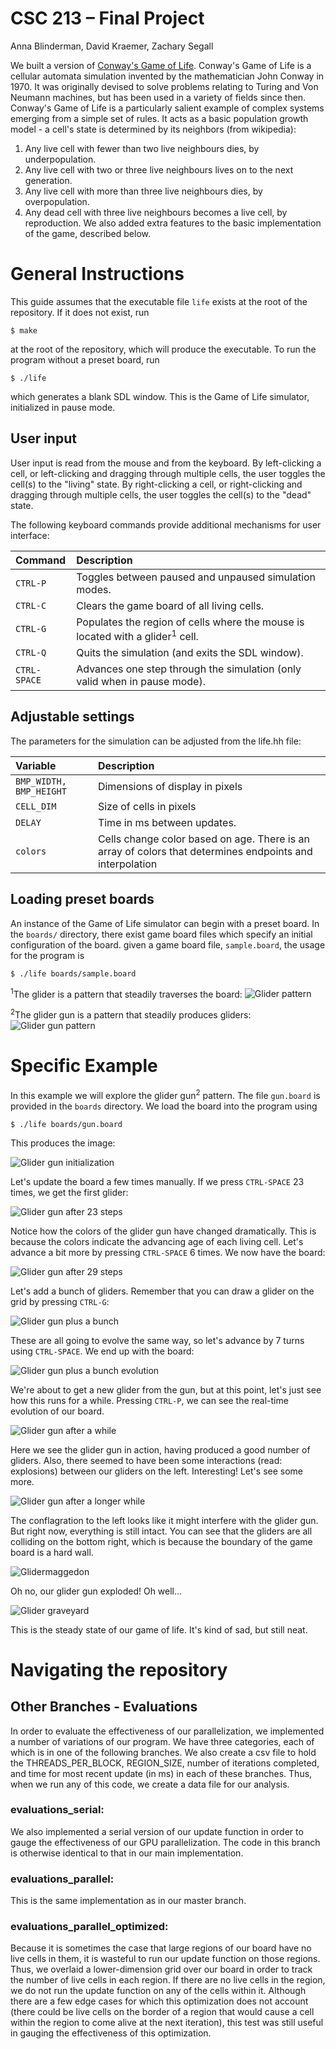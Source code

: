 # CSC 213 &ndash; Final Project

Anna Blinderman, David Kraemer, Zachary Segall

We built a version of [Conway's Game of Life](https://en.wikipedia.org/wiki/Conway's_Game_of_Life). 
Conway's Game of Life is a cellular automata simulation invented by
the mathematician John Conway in 1970. It was originally devised to
solve problems relating to Turing and Von Neumann machines, 
but has been used in a variety of fields since then. 
Conway's Game of Life is a particularly salient example of complex systems
emerging from a simple set of rules. 
It acts as a basic population growth model - a cell's state is determined by its neighbors
(from wikipedia):
1. Any live cell with fewer than two live neighbours dies, by underpopulation.
2. Any live cell with two or three live neighbours lives on to the next generation.
3. Any live cell with more than three live neighbours dies, by overpopulation.
4. Any dead cell with three live neighbours becomes a live cell, by reproduction.
We also added extra features to the basic implementation of the game, described below.
 
# General Instructions 

This guide assumes that the executable file `life` exists at the root of the
repository. If it does not exist, run
```
$ make
```
at the root of the repository, which will produce the executable. To run the
program without a preset board, run
```
$ ./life
```
which generates a blank SDL window. This is the Game of Life simulator,
initialized in pause mode. 

## User input

User input is read from the mouse and from the keyboard. By left-clicking a
cell, or left-clicking and dragging through multiple cells, the user toggles
the cell(s) to the "living" state. By right-clicking a cell, or right-clicking
and dragging through multiple cells, the user toggles the cell(s) to the "dead"
state.

The following keyboard commands provide additional mechanisms for user
interface:

| Command | Description |
|:--------|:------------|
| `CTRL-P` | Toggles between paused and unpaused simulation modes. |
| `CTRL-C` | Clears the game board of all living cells. |
| `CTRL-G` | Populates the region of cells where the mouse is located with a glider<sup>1</sup> cell. |
| `CTRL-Q` | Quits the simulation (and exits the SDL window). |
| `CTRL-SPACE` | Advances one step through the simulation (only valid when in pause mode). |

## Adjustable settings

The parameters for the simulation can be adjusted from the life.hh file:

| Variable | Description |
|:--------|:------------|
| `BMP_WIDTH, BMP_HEIGHT` | Dimensions of display in pixels |
| `CELL_DIM` | Size of cells in pixels |
| `DELAY` | Time in ms between updates. |
| `colors` | Cells change color based on age. There is an array of colors that determines endpoints and interpolation |

## Loading preset boards

An instance of the Game of Life simulator can begin with a preset board. In the
`boards/` directory, there exist game board files which specify an initial
configuration of the board. given a game board file, `sample.board`, the usage 
for the program is
```
$ ./life boards/sample.board
```

<sup>1</sup>The glider is a pattern that steadily traverses the board: 
![Glider pattern](https://upload.wikimedia.org/wikipedia/commons/f/f2/Game_of_life_animated_glider.gif)

<sup>2</sup>The glider gun is a pattern that steadily produces gliders:
![Glider gun
pattern](https://upload.wikimedia.org/wikipedia/commons/e/e5/Gospers_glider_gun.gif)

# Specific Example 

In this example we will explore the glider gun<sup>2</sup> pattern. The file
`gun.board` is provided in the `boards` directory. We load the board into the
program using
```
$ ./life boards/gun.board
```
This produces the image:

![Glider gun initialization](images/glider-gun-00.png)

Let's update the board a few times manually. If we press `CTRL-SPACE` 23 times,
we get the first glider:

![Glider gun after 23 steps](images/glider-gun-01.png)

Notice how the colors of the glider gun have changed dramatically. This is
because the colors indicate the advancing age of each living cell. Let's
advance a bit more by pressing `CTRL-SPACE` 6 times. We now have the board:

![Glider gun after 29 steps](images/glider-gun-02.png)

Let's add a bunch of gliders. Remember that you can draw a glider on the grid
by pressing `CTRL-G`:

![Glider gun plus a bunch](images/glider-gun-03.png)

These are all going to evolve the same way, so let's advance by 7 turns using
`CTRL-SPACE`. We end up with the board:

![Glider gun plus a bunch evolution](images/glider-gun-04.png)

We're about to get a new glider from the gun, but at this point, let's just see
how this runs for a while. Pressing `CTRL-P`, we can see the real-time
evolution of our board.

![Glider gun after a while](images/glider-gun-05.png)

Here we see the glider gun in action, having produced a good number of gliders.
Also, there seemed to have been some interactions (read: explosions) between
our gliders on the left. Interesting! Let's see some more.

![Glider gun after a longer while](images/glider-gun-06.png)

The conflagration to the left looks like it might interfere with the glider
gun.  But right now, everything is still intact. You can see that the gliders
are all colliding on the bottom right, which is because the boundary of the
game board is a hard wall.

![Glidermaggedon](images/glider-gun-07.png)

Oh no, our glider gun exploded! Oh well...

![Glider graveyard](images/glider-gun-08.png)

This is the steady state of our game of life. It's kind of sad, but still neat.

# Navigating the repository


## Other Branches - Evaluations

In order to evaluate the effectiveness of our parallelization, we implemented a number of variations of our program. We have three categories, each of which is in one of the following branches. We also create a csv file to hold the THREADS_PER_BLOCK, REGION_SIZE, number of iterations completed, and time for most recent update (in ms) in each of these branches. Thus, when we run any of this code, we create a data file for our analysis. 

### evaluations_serial: 

We also implemented a serial version of our update function in order to gauge the effectiveness of our GPU parallelization. The code in this branch is otherwise identical to that in our main implementation. 


### evaluations_parallel: 

This is the same implementation as in our master branch.


### evaluations_parallel_optimized: 

Because it is sometimes the case that large regions of our board have no live cells in them, it is wasteful to run our update function on those regions. Thus, we overlaid a lower-dimension grid over our board in order to track the number of live cells in each region. If there are no live cells in the region, we do not run the update function on any of the cells within it. Although there are a few edge cases for which this optimization does not account (there could be live cells on the border of a region that would cause a cell within the region to come alive at the next iteration), this test was still useful in gauging the effectiveness of this optimization.





